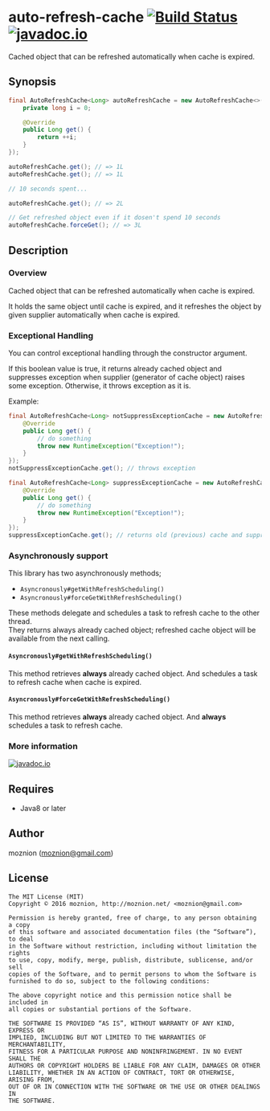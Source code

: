 auto-refresh-cache [![Build Status](https://travis-ci.org/moznion/auto-refresh-cache.svg?branch=master)](https://travis-ci.org/moznion/auto-refresh-cache) [![javadoc.io](https://javadocio-badges.herokuapp.com/net.moznion/auto-refresh-cache/badge.svg)](https://javadocio-badges.herokuapp.com/net.moznion/auto-refresh-cache)
==

Cached object that can be refreshed automatically when cache is expired.

Synopsis
---

```java
final AutoRefreshCache<Long> autoRefreshCache = new AutoRefreshCache<>(10, false, new Supplier<Long>() {
    private long i = 0;

    @Override
    public Long get() {
        return ++i;
    }
});

autoRefreshCache.get(); // => 1L
autoRefreshCache.get(); // => 1L

// 10 seconds spent...

autoRefreshCache.get(); // => 2L

// Get refreshed object even if it dosen't spend 10 seconds
autoRefreshCache.forceGet(); // => 3L
```

Description
--

### Overview

Cached object that can be refreshed automatically when cache is expired.

It holds the same object until cache is expired, and it refreshes the object by given supplier automatically when cache is expired.

### Exceptional Handling

You can control exceptional handling through the constructor argument.

If this boolean value is true, it returns already cached object and suppresses exception when supplier (generator of cache object) raises some exception. Otherwise, it throws exception as it is.

Example:

```java
final AutoRefreshCache<Long> notSuppressExceptionCache = new AutoRefreshCache<>(10000, false, new Supplier<Long>() {
    @Override
    public Long get() {
        // do something
        throw new RuntimeException("Exception!");
    }
});
notSuppressExceptionCache.get(); // throws exception

final AutoRefreshCache<Long> suppressExceptionCache = new AutoRefreshCache<>(10000, true, new Supplier<Long>() {
    @Override
    public Long get() {
        // do something
        throw new RuntimeException("Exception!");
    }
});
suppressExceptionCache.get(); // returns old (previous) cache and suppresses exception
```

### Asynchronously support

This library has two asynchronously methods;

- `Asyncronously#getWithRefreshScheduling()`
- `Asyncronously#forceGetWithRefreshScheduling()`

These methods delegate and schedules a task to refresh cache to the other thread.  
They returns always already cached object; refreshed cache object will be available from the next calling.

#### `Asyncronously#getWithRefreshScheduling()`

This method retrieves __always__ already cached object. And schedules a task to refresh cache when cache is expired.

#### `Asyncronously#forceGetWithRefreshScheduling()`

This method retrieves __always__ already cached object. And __always__ schedules a task to refresh cache.

### More information

[![javadoc.io](https://javadocio-badges.herokuapp.com/net.moznion/auto-refresh-cache/badge.svg)](https://javadocio-badges.herokuapp.com/net.moznion/auto-refresh-cache)

Requires
--

- Java8 or later

Author
--

moznion (<moznion@gmail.com>)

License
--

```
The MIT License (MIT)
Copyright © 2016 moznion, http://moznion.net/ <moznion@gmail.com>

Permission is hereby granted, free of charge, to any person obtaining a copy
of this software and associated documentation files (the “Software”), to deal
in the Software without restriction, including without limitation the rights
to use, copy, modify, merge, publish, distribute, sublicense, and/or sell
copies of the Software, and to permit persons to whom the Software is
furnished to do so, subject to the following conditions:

The above copyright notice and this permission notice shall be included in
all copies or substantial portions of the Software.

THE SOFTWARE IS PROVIDED “AS IS”, WITHOUT WARRANTY OF ANY KIND, EXPRESS OR
IMPLIED, INCLUDING BUT NOT LIMITED TO THE WARRANTIES OF MERCHANTABILITY,
FITNESS FOR A PARTICULAR PURPOSE AND NONINFRINGEMENT. IN NO EVENT SHALL THE
AUTHORS OR COPYRIGHT HOLDERS BE LIABLE FOR ANY CLAIM, DAMAGES OR OTHER
LIABILITY, WHETHER IN AN ACTION OF CONTRACT, TORT OR OTHERWISE, ARISING FROM,
OUT OF OR IN CONNECTION WITH THE SOFTWARE OR THE USE OR OTHER DEALINGS IN
THE SOFTWARE.
```

